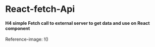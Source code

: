 # React-fetch-Api
#### H4 simple Fetch call to external server to get data and use on React component
Reference-image:
!()
